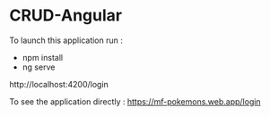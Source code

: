 # CRUD-Angular
To launch this application run :
* npm install
* ng serve

http://localhost:4200/login

To see the application directly : https://mf-pokemons.web.app/login
